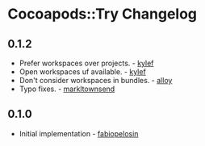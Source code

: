 # Cocoapods::Try Changelog

## 0.1.2

* Prefer workspaces over projects. - [kylef](https://github.com/kylef)
* Open workspaces uf available. - [kylef](https://github.com/kylef)
* Don't consider workspaces in bundles. - [alloy](https://github.com/alloy)
* Typo fixes. - [markltownsend](https://github.com/markltownsend)

## 0.1.0

* Initial implementation - [fabiopelosin](https://github.com/fabiopelosin)
